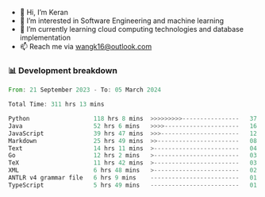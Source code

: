 - 👋 Hi, I’m Keran
- 👀 I’m interested in Software Engineering and machine learning
- 🌱 I’m currently learning cloud computing technologies and database implementation
- 📫 Reach me via wangk16@outlook.com


###  📊 Development breakdown
<!--START_SECTION:waka-->

```rust
From: 21 September 2023 - To: 05 March 2024

Total Time: 311 hrs 13 mins

Python                  118 hrs 8 mins  >>>>>>>>>----------------   37.78 %
Java                    52 hrs 6 mins   >>>>---------------------   16.66 %
JavaScript              39 hrs 47 mins  >>>----------------------   12.72 %
Markdown                25 hrs 49 mins  >>-----------------------   08.26 %
Text                    14 hrs 11 mins  >------------------------   04.54 %
Go                      12 hrs 2 mins   >------------------------   03.85 %
TeX                     11 hrs 42 mins  >------------------------   03.75 %
XML                     6 hrs 48 mins   >------------------------   02.18 %
ANTLR v4 grammar file   6 hrs 9 mins    -------------------------   01.97 %
TypeScript              5 hrs 49 mins   -------------------------   01.86 %
```

<!--END_SECTION:waka-->

<!---
keran-w/keran-w is a ✨ special ✨ repository because its `README.md` (this file) appears on your GitHub profile.
You can click the Preview link to take a look at your changes.
--->
